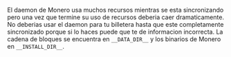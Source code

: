 El daemon de Monero usa muchos recursos mientras se esta sincronizando pero una vez que termine su uso de recursos deberia caer dramaticamente. No deberias usar el daemon para tu billetera hasta que este completamente sincronizado porque si lo haces puede que te de informacion incorrecta. La cadena de bloques se encuentra en `__DATA_DIR__` y los binarios de Monero en `__INSTALL_DIR__`.